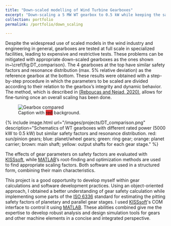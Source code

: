 ```yaml
---
title: "Down-scaled modelling of Wind Turbine Gearboxes"
excerpt: "Down-scaling a 5 MW WT gearbox to 0.5 kW while keeping the same safety level and frequency distribution"
collection: portfolio
permalink: /portfolio/down_scaling

---
```


Despite the widespread use of scaled models in the wind industry and engineering in general, gearboxes are tested at full scale in specialized facilities, leading to expensive and restrictive tests. These problems can be mitigated with appropriate down-scaled gearboxes as the ones shown in~\cref{fig:DT_comparison}. The 4 gearboxes at the top have similar safety factors and resonance distribution (max. 5% relative deviation) as the reference gearbox at the bottom. These results were obtained with a step-by-step procedure in which the parameters to be scaled are divided according to their relation to the gearbox’s integrity and dynamic behavior. The method, which is described in [(Rebouças and Nejad, 2020)](/publications/A3), allows for fine-tuning once an overall scaling has been done.

<figure>
  <img src="{{site.url}}/images/projects/DT_comparison.png" alt="Gearbox compared"/>
  <figcaption>Caption with <span style="background-color:rgb(230, 049, 051)">red</span> background.</figcaption>
</figure>

{% include image.html url="/images/projects/DT_comparison.png" description="Schematics of WT gearboxes with different rated power (5000 kW to 0.5 kW) but similar safety factors and resonance distribution. red: sun/pinion gears; blue: planet/wheel gears; green: ring gear; orange: planet carrier; brown: main shaft; yellow: output shafts for each gear stage." %}

The effects of gear parameters on safety factors are evaluated with [KISSsoft](https://www.kisssoft.com/en), while [MATLAB](https://mathworks.com/products/matlab.html)’s root-finding and optimization methods are used to find appropriate scaling factors. Both software are used in a structured form, combining their main characteristics.

This project is a good opportunity to develop myself within gear calculations and software development practices. Using an object-oriented approach, I obtained a better understanding of gear safety calculation while implementing some parts of the [ISO 6336](https://www.iso.org/standard/63819.html) standard for estimating the pitting safety factors of planetary and parallel gear stages. I used [KISSsoft](https://www.kisssoft.com/en)'s COM interface to control it using [MATLAB](https://mathworks.com/products/matlab.html). These abilities combined give me the expertise to develop robust analysis and design simulation tools for gears and other machine elements in a concise and integrated perspective.
